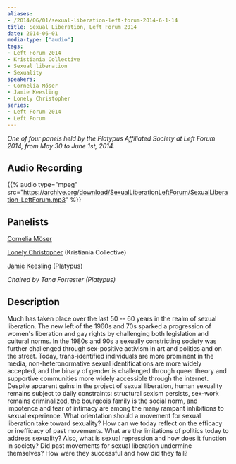 ```yaml
---
aliases:
- /2014/06/01/sexual-liberation-left-forum-2014-6-1-14
title: Sexual Liberation, Left Forum 2014
date: 2014-06-01
media-type: ["audio"]
tags:
- Left Forum 2014
- Kristiania Collective
- Sexual liberation
- Sexuality
speakers:
- Cornelia Möser
- Jamie Keesling
- Lonely Christopher
series:
- Left Forum 2014
- Left Forum
---
```


_One of four panels held by the Platypus Affiliated Society at Left Forum 2014, from May 30 to June 1st, 2014._

## Audio Recording

{{% audio type="mpeg" src="https://archive.org/download/SexualLiberationLeftForum/SexualLiberation-LeftForum.mp3" %}}



## Panelists
[Cornelia Möser](/speakers/cornelia-moser/)

[Lonely Christopher](/speakers/lonely-christopher/) (Kristiania Collective)

[Jamie Keesling](/speakers/jamie-keesling/) (Platypus)

_Chaired by Tana Forrester (Platypus)_

## Description

Much has taken place over the last 50 -- 60 years in the realm of sexual liberation. The new left of the 1960s and 70s sparked a progression of women's liberation and gay rights by challenging both legislation and cultural norms. In the 1980s and 90s a sexually constricting society was further challenged through sex-positive activism in art and politics and on the street. Today, trans-identified individuals are more prominent in the media, non-heteronormative sexual identifications are more widely accepted, and the binary of gender is challenged through queer theory and supportive communities more widely accessible through the internet. Despite apparent gains in the project of sexual liberation, human sexuality remains subject to daily constraints: structural sexism persists, sex-work remains criminalized, the bourgeois family is the social norm, and impotence and fear of intimacy are among the many rampant inhibitions to sexual experience. What orientation should a movement for sexual liberation take toward sexuality? How can we today reflect on the efficacy or inefficacy of past movements. What are the limitations of politics today to address sexuality? Also, what is sexual repression and how does it function in society? Did past movements for sexual liberation undermine themselves? How were they successful and how did they fail?
